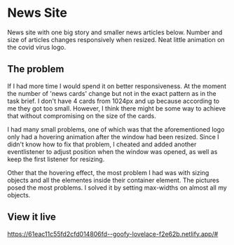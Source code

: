 # News Site

News site with one big story and smaller news articles below. Number and size of articles changes responsively when resized.
Neat little animation on the covid virus logo.

## The problem

If I had more time I would spend it on better responsiveness. At the moment the number of 'news cards' change but not in the exact pattern as in the task brief. I don't have 4 cards from 1024px and up because according to me they got too small. However, I think there might be some way to achieve that without compromising on the size of the cards.

I had many small problems, one of which was that the aforementioned logo only had a hovering animation after the window had been resized. Since I didn't know how to fix that problem, I cheated and added another eventlistener to adjust position when the window was opened, as well as keep the first listener for resizing.

Other that the hovering effect, the most problem I had was with sizing objects and all the elementes inside their container element. The pictures posed the most problems. I solved it by setting max-widths on almost all my objects.

## View it live

https://61eac11c55fd2cfd014806fd--goofy-lovelace-f2e62b.netlify.app/#
